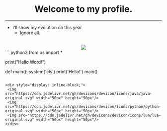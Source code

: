 <h1 align="center">Welcome to my profile.</h1>
<hr>

  * I'll show my evolution on this year
    * Ignore all.

<br>
<center>
<img src="https://media4.giphy.com/media/26tn33aiTi1jkl6H6/200.gif">
</center>
``` python3
from os import *

print("Hello Word!")

def main():
 system('cls')
 print('Hello!')
main()
```

<div style="display: inline-block;">
 <img src="https://cdn.jsdelivr.net/gh/devicons/devicon/icons/java/java-original.svg" width="50px" height="50px"/>
 <img src="https://cdn.jsdelivr.net/gh/devicons/devicon/icons/python/python-original.svg" width="50px" height="50px"/>
 <img src="https://cdn.jsdelivr.net/gh/devicons/devicon/icons/lua/lua-original.svg" width="50px" height="50px"/>
</div>
